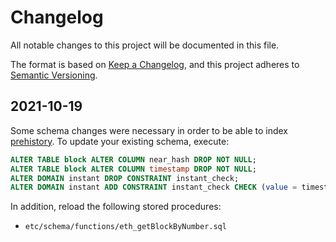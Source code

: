 # Changelog

All notable changes to this project will be documented in this file.

The format is based on [Keep a Changelog](https://keepachangelog.com/en/1.0.0/),
and this project adheres to [Semantic Versioning](https://semver.org/spec/v2.0.0.html).

## 2021-10-19

Some schema changes were necessary in order to be able to index
[prehistory]. To update your existing schema, execute:

```sql
ALTER TABLE block ALTER COLUMN near_hash DROP NOT NULL;
ALTER TABLE block ALTER COLUMN timestamp DROP NOT NULL;
ALTER DOMAIN instant DROP CONSTRAINT instant_check;
ALTER DOMAIN instant ADD CONSTRAINT instant_check CHECK (value = timestamptz '1970-01-01T00:00:00Z' OR value > timestamptz '2015-07-30T00:00:00Z');
```

In addition, reload the following stored procedures:

- `etc/schema/functions/eth_getBlockByNumber.sql`

[prehistory]: https://github.com/aurora-is-near/aurora-relayer-dumps
